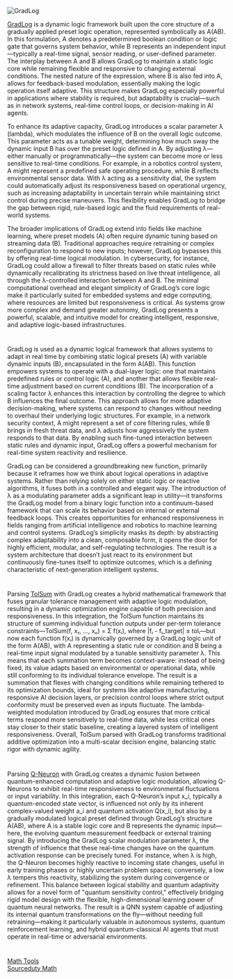 ![GradLog](https://github.com/user-attachments/assets/cac1b04e-a3ed-44f5-afc8-e77a3e156fed)

[GradLog](https://chatgpt.com/g/g-683e4deff970819184f830e5ce9dcb8a-gradlog) is a dynamic logic framework built upon the core structure of a gradually applied preset logic operation, represented symbolically as A(AB). In this formulation, A denotes a predetermined boolean condition or logic gate that governs system behavior, while B represents an independent input—typically a real-time signal, sensor reading, or user-defined parameter. The interplay between A and B allows GradLog to maintain a static logic core while remaining flexible and responsive to changing external conditions. The nested nature of the expression, where B is also fed into A, allows for feedback-based modulation, essentially making the logic operation itself adaptive. This structure makes GradLog especially powerful in applications where stability is required, but adaptability is crucial—such as in network systems, real-time control loops, or decision-making in AI agents.

To enhance its adaptive capacity, GradLog introduces a scalar parameter λ (lambda), which modulates the influence of B on the overall logic outcome. This parameter acts as a tunable weight, determining how much sway the dynamic input B has over the preset logic defined in A. By adjusting λ—either manually or programmatically—the system can become more or less sensitive to real-time conditions. For example, in a robotics control system, A might represent a predefined safe operating procedure, while B reflects environmental sensor data. With λ acting as a sensitivity dial, the system could automatically adjust its responsiveness based on operational urgency, such as increasing adaptability in uncertain terrain while maintaining strict control during precise maneuvers. This flexibility enables GradLog to bridge the gap between rigid, rule-based logic and the fluid requirements of real-world systems.

The broader implications of GradLog extend into fields like machine learning, where preset models (A) often require dynamic tuning based on streaming data (B). Traditional approaches require retraining or complex reconfiguration to respond to new inputs; however, GradLog bypasses this by offering real-time logical modulation. In cybersecurity, for instance, GradLog could allow a firewall to filter threats based on static rules while dynamically recalibrating its strictness based on live threat intelligence, all through the λ-controlled interaction between A and B. The minimal computational overhead and elegant simplicity of GradLog’s core logic make it particularly suited for embedded systems and edge computing, where resources are limited but responsiveness is critical. As systems grow more complex and demand greater autonomy, GradLog presents a powerful, scalable, and intuitive model for creating intelligent, responsive, and adaptive logic-based infrastructures.

#

GradLog is used as a dynamic logical framework that allows systems to adapt in real time by combining static logical presets (A) with variable dynamic inputs (B), encapsulated in the form A(AB). This function empowers systems to operate with a dual-layer logic: one that maintains predefined rules or control logic (A), and another that allows flexible real-time adjustment based on current conditions (B). The incorporation of a scaling factor λ enhances this interaction by controlling the degree to which B influences the final outcome. This approach allows for more adaptive decision-making, where systems can respond to changes without needing to overhaul their underlying logic structures. For example, in a network security context, A might represent a set of core filtering rules, while B brings in fresh threat data, and λ adjusts how aggressively the system responds to that data. By enabling such fine-tuned interaction between static rules and dynamic input, GradLog offers a powerful mechanism for real-time system reactivity and resilience.

GradLog can be considered a groundbreaking new function, primarily because it reframes how we think about logical operations in adaptive systems. Rather than relying solely on either static logic or reactive algorithms, it fuses both in a controlled and elegant way. The introduction of λ as a modulating parameter adds a significant leap in utility—it transforms the GradLog model from a binary logic function into a continuum-based framework that can scale its behavior based on internal or external feedback loops. This creates opportunities for enhanced responsiveness in fields ranging from artificial intelligence and robotics to machine learning and control systems. GradLog’s simplicity masks its depth: by abstracting complex adaptability into a clean, composable form, it opens the door for highly efficient, modular, and self-regulating technologies. The result is a system architecture that doesn’t just react to its environment but continuously fine-tunes itself to optimize outcomes, which is a defining characteristic of next-generation intelligent systems.

#

Parsing [TolSum](https://chatgpt.com/g/g-683f5b6d917481919313df154ce4ef38-tolsum) with GradLog creates a hybrid mathematical framework that fuses granular tolerance management with adaptive logic modulation, resulting in a dynamic optimization engine capable of both precision and responsiveness. In this integration, the TolSum function maintains its structure of summing individual function outputs under per-term tolerance constraints—TolSum(f, x₁, ..., xₙ) = Σ f(xᵢ), where |fᵢ - fᵢ_target| ≤ tolᵢ—but now each function f(xᵢ) is dynamically governed by a GradLog logic unit of the form A(AB), with A representing a static rule or condition and B being a real-time input signal modulated by a tunable sensitivity parameter λ. This means that each summation term becomes context-aware: instead of being fixed, its value adapts based on environmental or operational data, while still conforming to its individual tolerance envelope. The result is a summation that flexes with changing conditions while remaining tethered to its optimization bounds, ideal for systems like adaptive manufacturing, responsive AI decision layers, or precision control loops where strict output conformity must be preserved even as inputs fluctuate. The lambda-weighted modulation introduced by GradLog ensures that more critical terms respond more sensitively to real-time data, while less critical ones stay closer to their static baseline, creating a layered system of intelligent responsiveness. Overall, TolSum parsed with GradLog transforms traditional additive optimization into a multi-scalar decision engine, balancing static rigor with dynamic agility.

#

Parsing [Q-Neuron](https://chatgpt.com/g/g-683f9ea89cac8191ab54841a1c316735-q-neuron) with GradLog creates a dynamic fusion between quantum-enhanced computation and adaptive logic modulation, allowing Q-Neurons to exhibit real-time responsiveness to environmental fluctuations or input variability. In this integration, each Q-Neuron’s input x_i, typically a quantum-encoded state vector, is influenced not only by its inherent complex-valued weight a_i and quantum activation Q(x_i), but also by a gradually modulated logical preset defined through GradLog’s structure A(AB), where A is a stable logic core and B represents the dynamic input—here, the evolving quantum measurement feedback or external training signal. By introducing the GradLog scalar modulation parameter λ, the strength of influence that these real-time changes have on the quantum activation response can be precisely tuned. For instance, when λ is high, the Q-Neuron becomes highly reactive to incoming state changes, useful in early training phases or highly uncertain problem spaces; conversely, a low λ tempers this reactivity, stabilizing the system during convergence or refinement. This balance between logical stability and quantum adaptivity allows for a novel form of "quantum sensitivity control," effectively bridging rigid model design with the flexible, high-dimensional learning power of quantum neural networks. The result is a QNN system capable of adjusting its internal quantum transformations on the fly—without needing full retraining—making it particularly valuable in autonomous systems, quantum reinforcement learning, and hybrid quantum-classical AI agents that must operate in real-time or adversarial environments.

#

[Math Tools](https://github.com/sourceduty/Math_Tools)
<br>
[Sourceduty Math](https://chatgpt.com/g/g-67cc981656b8819196c22b67c9fbbb8c-sourceduty-math)
